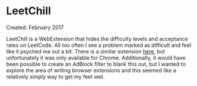 # LeetChill
Created: February 2017

LeetChill is a WebExtension that hides the difficulty levels and acceptance rates on LeetCode. All too often I see a problem marked as difficult and feel like it psyched me out a bit. There is a similar extension [here](https://www.reddit.com/r/cscareerquestions/comments/49ddzk/chrome_extension_for_hiding_away_leetcodes/), but unfortunately it was only available for Chrome. Additionally, it would have been possible to create an AdBlock filter to blank this out, but I wanted to explore the area of writing browser extensions and this seemed like a relatively simply way to get my feet wet.
